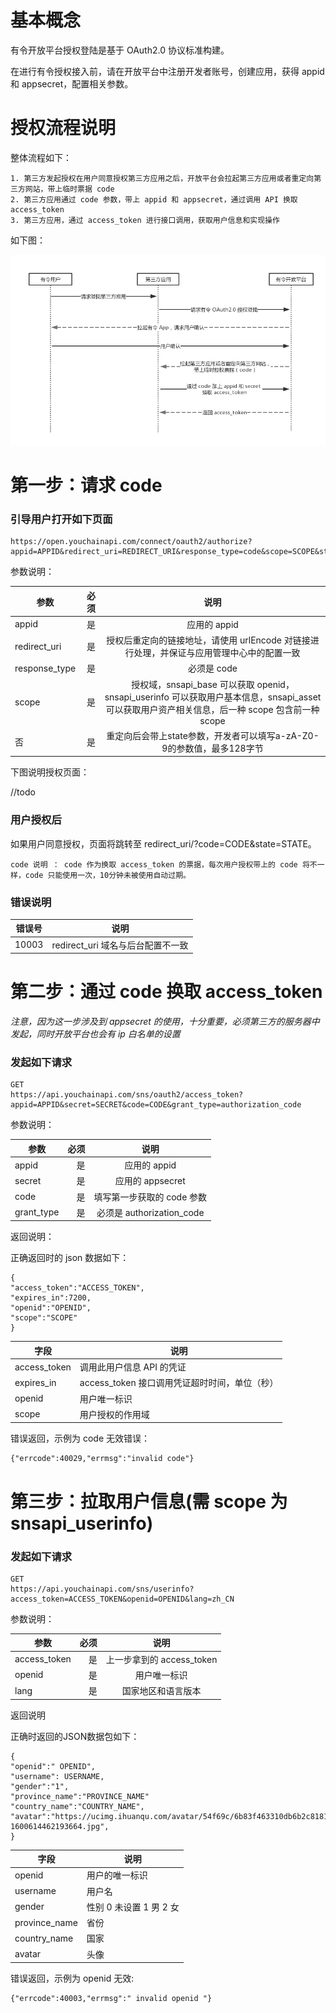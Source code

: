 # 基本概念

有令开放平台授权登陆是基于 OAuth2.0 协议标准构建。

在进行有令授权接入前，请在开放平台中注册开发者账号，创建应用，获得 appid 和 appsecret，配置相关参数。

# 授权流程说明

整体流程如下：

```
1. 第三方发起授权在用户同意授权第三方应用之后，开放平台会拉起第三方应用或者重定向第三方网站，带上临时票据 code
2. 第三方应用通过 code 参数，带上 appid 和 appsecret，通过调用 API 换取 access_token
3. 第三方应用，通过 access_token 进行接口调用，获取用户信息和实现操作
```

如下图：

![时序图](./arts/oauth20-sequence.png)

# 第一步：请求 code

### 引导用户打开如下页面

```
https://open.youchainapi.com/connect/oauth2/authorize?appid=APPID&redirect_uri=REDIRECT_URI&response_type=code&scope=SCOPE&state=STATE
```

参数说明：

| 参数        | 必须    |  说明  |
| --------   | -----:   | :----: |
| appid        | 是      |   应用的 appid    |
| redirect_uri        | 是     |   授权后重定向的链接地址，请使用 urlEncode 对链接进行处理，并保证与应用管理中心中的配置一致    |
| response_type        | 是     |   必须是 code     |
|scope|是|授权域，snsapi_base 可以获取 openid，snsapi_userinfo 可以获取用户基本信息，snsapi_asset 可以获取用户资产相关信息，后一种 scope 包含前一种 scope|
|否|是|重定向后会带上state参数，开发者可以填写a-zA-Z0-9的参数值，最多128字节|

下图说明授权页面：

//todo

### 用户授权后

如果用户同意授权，页面将跳转至 redirect_uri/?code=CODE&state=STATE。

```
code 说明 ： code 作为换取 access_token 的票据，每次用户授权带上的 code 将不一样，code 只能使用一次，10分钟未被使用自动过期。
```

### 错误说明

|错误号|说明|
| --- | --- |
|10003|redirect_uri 域名与后台配置不一致|

# 第二步：通过 code 换取 access_token

*注意，因为这一步涉及到 appsecret 的使用，十分重要，必须第三方的服务器中发起，同时开放平台也会有 ip 白名单的设置*

### 发起如下请求

```
GET
https://api.youchainapi.com/sns/oauth2/access_token?appid=APPID&secret=SECRET&code=CODE&grant_type=authorization_code
```

参数说明：

| 参数        | 必须    |  说明  |
| --------   | -----:   | :----: |
| appid        | 是      |   应用的 appid    |
| secret        | 是     |   应用的 appsecret    |
|code|是|填写第一步获取的 code 参数|
| grant_type        | 是     |   必须是 authorization_code     |

返回说明：

正确返回时的 json 数据如下：

```
{ 
"access_token":"ACCESS_TOKEN",
"expires_in":7200,
"openid":"OPENID",
"scope":"SCOPE" 
}
```

|字段|说明|
| --- | --- |
|access_token|调用此用户信息 API 的凭证|
|expires_in|access_token 接口调用凭证超时时间，单位（秒）|
|openid|用户唯一标识|
|scope	|用户授权的作用域|

错误返回，示例为 code 无效错误：

```
{"errcode":40029,"errmsg":"invalid code"}
```

# 第三步：拉取用户信息(需 scope 为 snsapi_userinfo)

### 发起如下请求

```
GET
https://api.youchainapi.com/sns/userinfo?access_token=ACCESS_TOKEN&openid=OPENID&lang=zh_CN
```

参数说明：


| 参数        | 必须    |  说明  |
| --------   | -----:   | :----: |
| access_token        | 是      |   上一步拿到的 access_token  |
| openid        | 是     |  用户唯一标识    |
|lang|是|国家地区和语言版本|

返回说明

正确时返回的JSON数据包如下：

```
{
"openid":" OPENID",
"username": USERNAME,
"gender":"1",
"province_name":"PROVINCE_NAME"
"country_name":"COUNTRY_NAME",
"avatar":"https://ucimg.ihuanqu.com/avatar/54f69c/6b83f463310db6b2c8181d09fc-1600614462193664.jpg",
}
```

|字段|说明|
| --- | --- |
|openid|用户的唯一标识|
|username|用户名|
|gender|性别 0 未设置 1 男 2 女|
|province_name	|省份|
|country_name	|国家|
|avatar	|头像|

错误返回，示例为 openid 无效:

```
{"errcode":40003,"errmsg":" invalid openid "}
```
